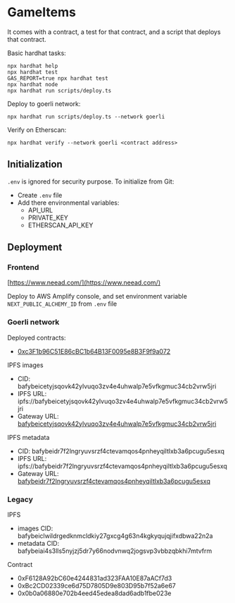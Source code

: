 # GameItems

It comes with a contract, a test for that contract, and a script that deploys that contract.

Basic hardhat tasks:

```shell
npx hardhat help
npx hardhat test
GAS_REPORT=true npx hardhat test
npx hardhat node
npx hardhat run scripts/deploy.ts
```

Deploy to goerli network:

```shell
npx hardhat run scripts/deploy.ts --network goerli
```

Verify on Etherscan:

```shell
npx hardhat verify --network goerli <contract address>
```

## Initialization

`.env` is ignored for security purpose. To initialize from Git:

- Create `.env` file
- Add there environmental variables:
  - API_URL
  - PRIVATE_KEY
  - ETHERSCAN_API_KEY

## Deployment

### Frontend

[https://www.neead.com/](https://www.neead.com/)

Deploy to AWS Amplify console, and set environment variable `NEXT_PUBLIC_ALCHEMY_ID` from `.env` file

### Goerli network

Deployed contracts:

- [0xc3F1b96C51E86cBC1b64B13F0095e8B3F9f9a072](https://goerli.etherscan.io/address/0xc3F1b96C51E86cBC1b64B13F0095e8B3F9f9a072)

IPFS images

- CID: bafybeicetyjsqovk42ylvuqo3zv4e4uhwalp7e5vfkgmuc34cb2vrw5jri
- IPFS URL: ipfs://bafybeicetyjsqovk42ylvuqo3zv4e4uhwalp7e5vfkgmuc34cb2vrw5jri
- Gateway URL: [bafybeicetyjsqovk42ylvuqo3zv4e4uhwalp7e5vfkgmuc34cb2vrw5jri](https://nftstorage.link/ipfs/bafybeicetyjsqovk42ylvuqo3zv4e4uhwalp7e5vfkgmuc34cb2vrw5jri)

IPFS metadata

- CID: bafybeidr7f2lngryuvsrzf4ctevamqos4pnheyqiltlxb3a6pcugu5esxq
- IPFS URL: ipfs://bafybeidr7f2lngryuvsrzf4ctevamqos4pnheyqiltlxb3a6pcugu5esxq
- Gateway URL: [bafybeidr7f2lngryuvsrzf4ctevamqos4pnheyqiltlxb3a6pcugu5esxq](https://nftstorage.link/ipfs/bafybeidr7f2lngryuvsrzf4ctevamqos4pnheyqiltlxb3a6pcugu5esxq)

### Legacy

IPFS

- images CID: bafybeiclwildrgedknmcldkiy27gxcg4g63n4kgkyqujqjifxdbwa22n2a
- metadata CID: bafybeiai4s3lls5nyjzj5dr7y66nodvnwq2jogsvp3vbbzqbkhi7mtvfrm

Contract

- 0xF6128A92bC60e4244831ad323FAA10E87aACf7d3
- 0xBc2CD02339ce6d75D7805D9e803D95b7f52a6e67
- 0x0b0a06880e702b4eed45edea8dad6adb1fbe023e
